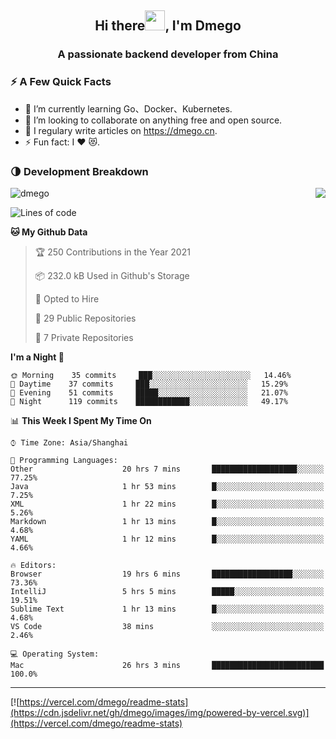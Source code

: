 <h2 align="center">Hi there<img src="https://cdn.jsdelivr.net/gh/dmego/images/img/Hi.gif" height="32" />, I'm Dmego </h2>
<h3 align="center">A passionate backend developer from China</h3>

### ⚡️ A Few Quick Facts

<ul>
    <li> 🌱 I’m currently learning Go、Docker、Kubernetes.</li>
    <li> 👯 I’m looking to collaborate on anything free and open source.</li>
    <li> 📝 I regulary write articles on <a href="https://dmego.cn">https://dmego.cn</a>.</li>
    <li> ⚡ Fun fact: I ❤️ 😻.</li>
</ul>

### 🌗 Development Breakdown

<img src="https://komarev.com/ghpvc/?username=dmego" alt="dmego" />

<img align="right" src="https://readme-stats-dmego.vercel.app/api?username=dmego&show_icons=true&icon_color=1573B3&hide_title=true&text_color=718096&bg_color=00000000&hide_border=true"/>

<!--START_SECTION:waka-->
![Lines of code](https://img.shields.io/badge/From%20Hello%20World%20I%27ve%20Written-240928%20lines%20of%20code-blue)

**🐱 My Github Data** 

> 🏆 250 Contributions in the Year 2021
 > 
> 📦 232.0 kB Used in Github's Storage 
 > 
> 💼 Opted to Hire
 > 
> 📜 29 Public Repositories 
 > 
> 🔑 7 Private Repositories  
 > 
**I'm a Night 🦉** 

```text
🌞 Morning    35 commits     ███░░░░░░░░░░░░░░░░░░░░░░   14.46% 
🌆 Daytime    37 commits     ███░░░░░░░░░░░░░░░░░░░░░░   15.29% 
🌃 Evening    51 commits     █████░░░░░░░░░░░░░░░░░░░░   21.07% 
🌙 Night      119 commits    ████████████░░░░░░░░░░░░░   49.17%

```


📊 **This Week I Spent My Time On** 

```text
⌚︎ Time Zone: Asia/Shanghai

💬 Programming Languages: 
Other                    20 hrs 7 mins       ███████████████████░░░░░░   77.25% 
Java                     1 hr 53 mins        █░░░░░░░░░░░░░░░░░░░░░░░░   7.25% 
XML                      1 hr 22 mins        █░░░░░░░░░░░░░░░░░░░░░░░░   5.26% 
Markdown                 1 hr 13 mins        █░░░░░░░░░░░░░░░░░░░░░░░░   4.68% 
YAML                     1 hr 12 mins        █░░░░░░░░░░░░░░░░░░░░░░░░   4.66%

🔥 Editors: 
Browser                  19 hrs 6 mins       ██████████████████░░░░░░░   73.36% 
IntelliJ                 5 hrs 5 mins        █████░░░░░░░░░░░░░░░░░░░░   19.51% 
Sublime Text             1 hr 13 mins        █░░░░░░░░░░░░░░░░░░░░░░░░   4.68% 
VS Code                  38 mins             ░░░░░░░░░░░░░░░░░░░░░░░░░   2.46%

💻 Operating System: 
Mac                      26 hrs 3 mins       █████████████████████████   100.0%

```


<!--END_SECTION:waka-->

---

[![https://vercel.com/dmego/readme-stats](https://cdn.jsdelivr.net/gh/dmego/images/img/powered-by-vercel.svg)](https://vercel.com/dmego/readme-stats)

